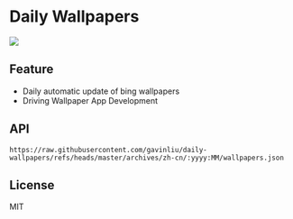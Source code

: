 # Daily Wallpapers
  
![](https://www.bing.com/th?id=OHR.PizNairPeak_ZH-CN8209144138_UHD.jpg)

## Feature

- Daily automatic update of bing wallpapers
- Driving Wallpaper App Development

## API

```
https://raw.githubusercontent.com/gavinliu/daily-wallpapers/refs/heads/master/archives/zh-cn/:yyyy:MM/wallpapers.json
```

## License

MIT
  